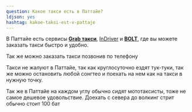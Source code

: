 ```yaml
---
question: Какое такси есть в Паттайе?
ldjson: yes
hashtag: kakoe-taksi-est-v-pattaje
---
```


В Паттайе есть сервисы [**Grab такси**](https://www.grab.com/th/en/transport/taxi/), [InDriver](https://indriver.com/ru/city) и [**BOLT**](https://bolt.eu/en/), где вы можете заказать такси быстро и удобно.

Так же можно заказать такси позвонив по телефону

Такси не жалуют в Паттайе, так как круглосуточно ездят тук-туки, так же можно остановить любой сонгтео и поехать на нем как на такси в нужную точку.

Так же в Паттайе на каждом углу обычно сидят мототаксисты, тоже не самое дешевое удовольствие. Доехать с севера до волкинг стрит обычно стоит 100 бат
